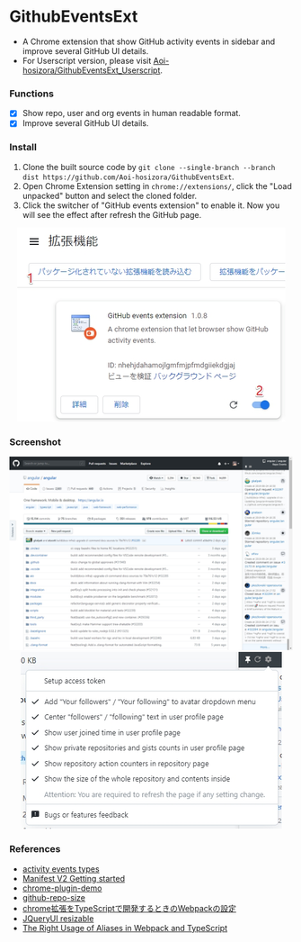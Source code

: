 # GithubEventsExt

+ A Chrome extension that show GitHub activity events in sidebar and improve several GitHub UI details.
+ For Userscript version, please visit [Aoi-hosizora/GithubEventsExt_Userscript](https://github.com/Aoi-hosizora/GithubEventsExt_Userscript).

### Functions

+ [x] Show repo, user and org events in human readable format.
+ [x] Improve several GitHub UI details.

### Install

1. Clone the built source code by `git clone --single-branch --branch dist https://github.com/Aoi-hosizora/GithubEventsExt`.
2. Open Chrome Extension setting in `chrome://extensions/`, click the "Load unpacked" button and select the cloned folder.
3. Click the switcher of "GitHub events extension" to enable it. Now you will see the effect after refresh the GitHub page.

<p align="center">
<img src="./assets/how-to-install.jpg" alt="how-to-install" />
</p>

### Screenshot

<p align="center">
<img src="./assets/screenshot-sidebar.jpg" alt="screenshot-sidebar" />
<img src="./assets/screenshot-setting.jpg" alt="screenshot-setting" />
</p>

### References

+ [activity events types](https://developer.github.com/v3/activity/events/types/)
+ [Manifest V2 Getting started](https://developer.chrome.com/docs/extensions/mv2/getstarted/)
+ [chrome-plugin-demo](https://github.com/sxei/chrome-plugin-demo)
+ [github-repo-size](https://github.com/harshjv/github-repo-size)
+ [chrome拡張をTypeScriptで開発するときのWebpackの設定](https://qiita.com/okumurakengo/items/1a4404c20b0bf10f2c68)
+ [JQueryUI resizable](https://jqueryui.com/resizable/)
+ [The Right Usage of Aliases in Webpack and TypeScript](https://betterprogramming.pub/the-right-usage-of-aliases-in-webpack-typescript-4418327f47fa)
